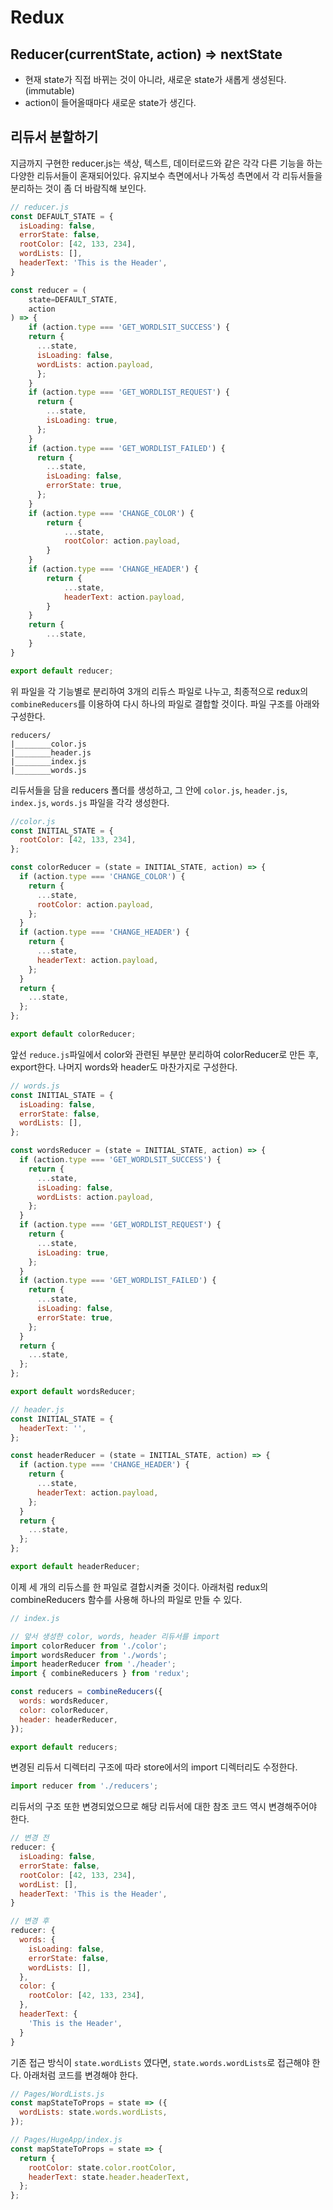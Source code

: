 # Redux

## Reducer(currentState, action) => nextState

* 현재 state가 직접 바뀌는 것이 아니라, 새로운 state가 새롭게 생성된다. (immutable)
* action이 들어올때마다 새로운 state가 생긴다.



## 리듀서 분할하기

지금까지 구현한 reducer.js는 색상, 텍스트, 데이터로드와 같은 각각 다른 기능을 하는 다양한 리듀서들이 혼재되어있다. 유지보수 측면에서나 가독성 측면에서 각 리듀서들을 분리하는 것이 좀 더 바람직해 보인다.

```js
// reducer.js
const DEFAULT_STATE = {
  isLoading: false,
  errorState: false,
  rootColor: [42, 133, 234],
  wordLists: [],
  headerText: 'This is the Header',
}

const reducer = (
    state=DEFAULT_STATE,
    action
) => {
    if (action.type === 'GET_WORDLSIT_SUCCESS') {
    return {
      ...state,
      isLoading: false,
      wordLists: action.payload,
      };
    }
    if (action.type === 'GET_WORDLIST_REQUEST') {
      return {
        ...state,
        isLoading: true,
      };
    }
    if (action.type === 'GET_WORDLIST_FAILED') {
      return {
        ...state,
        isLoading: false,
        errorState: true,
      };
    }
    if (action.type === 'CHANGE_COLOR') {
        return {
            ...state,
            rootColor: action.payload,
        }
    }
    if (action.type === 'CHANGE_HEADER') {
        return {
            ...state,
            headerText: action.payload,
        }
    }
    return {
        ...state,
    }
}

export default reducer;
```

위 파일을 각 기능별로 분리하여 3개의 리듀스 파일로 나누고, 최종적으로 redux의 `combineReducers`를 이용하여 다시 하나의 파일로 결합할 것이다. 파일 구조를 아래와 구성한다.

```
reducers/
|________color.js
|________header.js
|________index.js
|________words.js
```

리듀서들을 담을 reducers 폴더를 생성하고, 그 안에 `color.js`, `header.js`, `index.js`, `words.js` 파일을 각각 생성한다.

```js
//color.js
const INITIAL_STATE = {
  rootColor: [42, 133, 234],
};

const colorReducer = (state = INITIAL_STATE, action) => {
  if (action.type === 'CHANGE_COLOR') {
    return {
      ...state,
      rootColor: action.payload,
    };
  }
  if (action.type === 'CHANGE_HEADER') {
    return {
      ...state,
      headerText: action.payload,
    };
  }
  return {
    ...state,
  };
};

export default colorReducer;
```

앞선 `reduce.js`파일에서 color와 관련된 부분만 분리하여 colorReducer로 만든 후, export한다. 나머지 words와 header도 마찬가지로 구성한다.

```js
// words.js
const INITIAL_STATE = {
  isLoading: false,
  errorState: false,
  wordLists: [],
};

const wordsReducer = (state = INITIAL_STATE, action) => {
  if (action.type === 'GET_WORDLSIT_SUCCESS') {
    return {
      ...state,
      isLoading: false,
      wordLists: action.payload,
    };
  }
  if (action.type === 'GET_WORDLIST_REQUEST') {
    return {
      ...state,
      isLoading: true,
    };
  }
  if (action.type === 'GET_WORDLIST_FAILED') {
    return {
      ...state,
      isLoading: false,
      errorState: true,
    };
  }
  return {
    ...state,
  };
};

export default wordsReducer;
```

```js
// header.js
const INITIAL_STATE = {
  headerText: '',
};

const headerReducer = (state = INITIAL_STATE, action) => {
  if (action.type === 'CHANGE_HEADER') {
    return {
      ...state,
      headerText: action.payload,
    };
  }
  return {
    ...state,
  };
};

export default headerReducer;
```

이제 세 개의 리듀스를 한 파일로 결합시켜줄 것이다. 아래처럼 redux의 combineReducers 함수를 사용해 하나의 파일로 만들 수 있다.

```js
// index.js

// 앞서 생성한 color, words, header 리듀서를 import
import colorReducer from './color';
import wordsReducer from './words';
import headerReducer from './header';
import { combineReducers } from 'redux';

const reducers = combineReducers({
  words: wordsReducer,
  color: colorReducer,
  header: headerReducer,
});

export default reducers;
```

변경된 리듀서 디렉터리 구조에 따라 store에서의 import 디렉터리도 수정한다.

```js
import reducer from './reducers';
```

리듀서의 구조 또한 변경되었으므로 해당 리듀서에 대한 참조 코드 역시 변경해주어야 한다.

```js
// 변경 전
reducer: {
  isLoading: false,
  errorState: false,
  rootColor: [42, 133, 234],
  wordList: [],
  headerText: 'This is the Header',
}
```

```js
// 변경 후
reducer: {
  words: {
    isLoading: false,
    errorState: false,
    wordLists: [],
  },
  color: {
    rootColor: [42, 133, 234],
  },
  headerText: {
    'This is the Header',
  }
}
```

기존 접근 방식이 `state.wordLists` 였다면, `state.words.wordLists`로 접근해야 한다. 아래처럼 코드를 변경해야 한다.

```js
// Pages/WordLists.js
const mapStateToProps = state => ({
  wordLists: state.words.wordLists,
});
```

```js
// Pages/HugeApp/index.js
const mapStateToProps = state => {
  return {
    rootColor: state.color.rootColor,
    headerText: state.header.headerText,
  };
};
```
